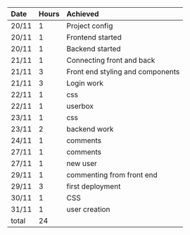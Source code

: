 |Date|Hours|Achieved|
|:---|:----|:-------|
|20/11|1|Project config|
|20/11|1|Frontend started|
|20/11|1|Backend started|
|21/11|1|Connecting front and back|
|21/11|3|Front end styling and components|
|21/11|3|Login work|
|22/11|1|css|
|22/11|1|userbox|
|23/11|1|css|
|23/11|2|backend work|
|24/11|1|comments|
|27/11|1|comments|
|27/11|1|new user|
|29/11|1|commenting from front end|
|29/11|3|first deployment|
|30/11|1|CSS|
|31/11|1|user creation|
|total|24||